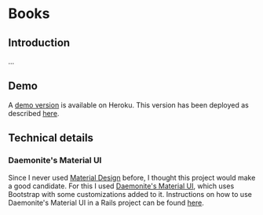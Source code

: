 # Books

## Introduction

...

## Demo

A [demo version](https://thawing-badlands-71406.herokuapp.com/) is available on Heroku. 
This version has been deployed as described [here](https://devcenter.heroku.com/articles/getting-started-with-rails5).


## Technical details

### Daemonite's Material UI

Since I never used [Material Design](https://material.io/) before, I thought this project would make a good candidate. For this I used [Daemonite's Material UI](http://daemonite.github.io/material/), which uses Bootstrap with some customizations added to it. Instructions on how to use Daemonite's Material UI in a Rails project can be found [here](https://gist.github.com/bazzel/0226bf815c9018388ae2e7e3bc438c57).

